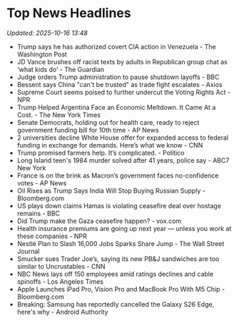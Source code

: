 # Top News Headlines

_Updated: 2025-10-16 13:48_

- Trump says he has authorized covert CIA action in Venezuela - The Washington Post
- JD Vance brushes off racist texts by adults in Republican group chat as ‘what kids do’ - The Guardian
- Judge orders Trump administration to pause shutdown layoffs - BBC
- Bessent says China "can't be trusted" as trade fight escalates - Axios
- Supreme Court seems poised to further undercut the Voting Rights Act - NPR
- Trump Helped Argentina Face an Economic Meltdown. It Came At a Cost. - The New York Times
- Senate Democrats, holding out for health care, ready to reject government funding bill for 10th time - AP News
- 2 universities decline White House offer for expanded access to federal funding in exchange for demands. Here’s what we know - CNN
- Trump promised farmers help. It’s complicated. - Politico
- Long Island teen's 1984 murder solved after 41 years, police say - ABC7 New York
- France is on the brink as Macron’s government faces no-confidence votes - AP News
- Oil Rises as Trump Says India Will Stop Buying Russian Supply - Bloomberg.com
- US plays down claims Hamas is violating ceasefire deal over hostage remains - BBC
- Did Trump make the Gaza ceasefire happen? - vox.com
- Health insurance premiums are going up next year — unless you work at these companies - NPR
- Nestlé Plan to Slash 16,000 Jobs Sparks Share Jump - The Wall Street Journal
- Smucker sues Trader Joe’s, saying its new PB&J sandwiches are too similar to Uncrustables - CNN
- NBC News lays off 150 employees amid ratings declines and cable spinoffs - Los Angeles Times
- Apple Launches iPad Pro, Vision Pro and MacBook Pro With M5 Chip - Bloomberg.com
- Breaking: Samsung has reportedly cancelled the Galaxy S26 Edge, here's why - Android Authority